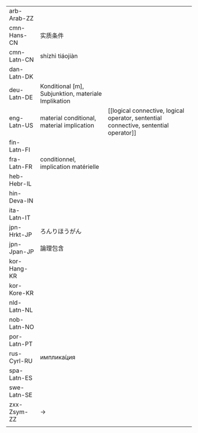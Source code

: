 | | | |
|-|-|-|
| arb-Arab-ZZ |  |  |
| cmn-Hans-CN | 实质条件 |  |
| cmn-Latn-CN | shízhì tiáojiàn |  |
| dan-Latn-DK |  |  |
| deu-Latn-DE | Konditional [m], Subjunktion, materiale Implikation |  |
| eng-Latn-US | material conditional, material implication | [[logical connective, logical operator, sentential connective, sentential operator]] |
| fin-Latn-FI |  |  |
| fra-Latn-FR | conditionnel, implication matérielle |  |
| heb-Hebr-IL |  |  |
| hin-Deva-IN |  |  |
| ita-Latn-IT |  |  |
| jpn-Hrkt-JP | ろんりほうがん |  |
| jpn-Jpan-JP | 論理包含 |  |
| kor-Hang-KR |  |  |
| kor-Kore-KR |  |  |
| nld-Latn-NL |  |  |
| nob-Latn-NO |  |  |
| por-Latn-PT |  |  |
| rus-Cyrl-RU | имплика́ция |  |
| spa-Latn-ES |  |  |
| swe-Latn-SE |  |  |
| zxx-Zsym-ZZ | → |  |
|  |  |  |
